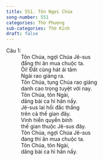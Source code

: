 ```yaml
---
title: 551. Tôn Ngợi Chúa
song-number: 551
categories: Thờ Phượng
sub-categories: Thờ Kính
draft: false
---
```

<dl><dt>Câu 1:</dt><dd data-verse="1">Tôn Chúa, ngợi Chúa Jê-sus <br/>đấng thi ân mua chuộc ta. <br/>Ôi! Đất cùng hát ái tâm <br/>Ngài rao giảng ra. <br/>Tôn Chúa, tụng Chúa rao giảng <br/>danh cao trọng tuyệt vời nay. <br/>Tôn Chúa, tôn Ngài, <br/>dâng bài ca hỉ hân nầy. <br/>Jê-sus lai hồi đắc thắng <br/>trên cả thế gian đây. <br/>Vinh hiển quyền bính <br/>thế gian thuộc Jê-sus đây. <br/>Tôn Chúa, ngợi Chúa Jê-sus <br/>đang thi ân mua chuộc ta. <br/>Tôn Chúa, tôn Ngài, <br/>dâng bài ca hỉ hân nầy. </dd></dl>